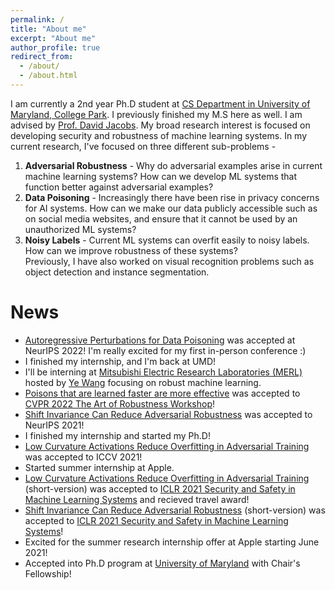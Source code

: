 ```yaml
---
permalink: /
title: "About me"
excerpt: "About me"
author_profile: true
redirect_from: 
  - /about/
  - /about.html
---
```


I am currently a 2nd year Ph.D student at [CS Department in University of Maryland, College Park](https://www.cs.umd.edu/).
I previously finished my M.S here as well. 
I am advised by [Prof. David Jacobs](http://www.cs.umd.edu/~djacobs/).
My broad research interest is focused on developing security and robustness of machine learning systems. In my current research, I've focused on three different sub-problems - 
1. **Adversarial Robustness** - Why do adversarial examples arise in current machine learning systems? How can we develop ML systems that function better against adversarial examples?
2. **Data Poisoning** - Increasingly there have been rise in privacy concerns for AI systems. How can we make our data publicly accessible such as on social media websites, and ensure that it cannot be used by an unauthorized ML systems? 
3. **Noisy Labels** - Current ML systems can overfit easily to noisy labels. How can we improve robustness of these systems? <br>
Previously, I have also worked on visual recognition problems such as object detection and instance segmentation.

News
====
- [Autoregressive Perturbations for Data Poisoning](https://arxiv.org/abs/2206.03693) was accepted at NeurIPS 2022! I'm really excited for my first in-person conference :)
- I finished my internship, and I'm back at UMD!
- I'll be interning at [Mitsubishi Electric Research Laboratories (MERL)](https://www.merl.com/) hosted by [Ye Wang](https://www.merl.com/people/yewang) focusing on robust machine learning.
- [Poisons that are learned faster are more effective](https://openaccess.thecvf.com/content/CVPR2022W/ArtOfRobust/html/Sandoval-Segura_Poisons_That_Are_Learned_Faster_Are_More_Effective_CVPRW_2022_paper.html) was accepted to [CVPR 2022 The Art of Robustness Workshop](https://openaccess.thecvf.com/CVPR2022_workshops/ArtOfRobust)!
- [Shift Invariance Can Reduce Adversarial Robustness](https://arxiv.org/abs/2103.02695) was accepted to NeurIPS 2021!
- I finished my internship and started my Ph.D!
- [Low Curvature Activations Reduce Overfitting in Adversarial Training](https://arxiv.org/abs/2102.07861) was accepted to ICCV 2021!
- Started summer internship at Apple.
- [Low Curvature Activations Reduce Overfitting in Adversarial Training](https://arxiv.org/abs/2102.07861) (short-version) was accepted to [ICLR 2021 Security and Safety in Machine Learning Systems](https://aisecure-workshop.github.io/aml-iclr2021/) and recieved travel award!
- [Shift Invariance Can Reduce Adversarial Robustness](https://arxiv.org/abs/2103.02695) (short-version) was accepted to [ICLR 2021 Security and Safety in Machine Learning Systems](https://aisecure-workshop.github.io/aml-iclr2021/)!
- Excited for the summer research internship offer at Apple starting June 2021!
- Accepted into Ph.D program at [University of Maryland](https://www.cs.umd.edu/) with Chair's Fellowship!

